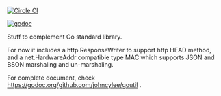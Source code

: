 [![Circle CI](https://circleci.com/gh/johncylee/goutil.svg?style=svg)](https://circleci.com/gh/johncylee/goutil)

[![godoc](https://godoc.org/github.com/johncylee/goutil?status.svg)](https://godoc.org/github.com/johncylee/goutil)

Stuff to complement Go standard library.

For now it includes a http.ResponseWriter to support http HEAD method,
and a net.HardwareAddr compatible type MAC which supports JSON and
BSON marshaling and un-marshaling.

For complete document, check
https://godoc.org/github.com/johncylee/goutil .
